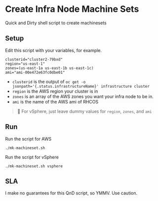 # Create Infra Node Machine Sets

Quick and Dirty shell script to create machinesets

## Setup 

Edit this script with your variables, for example.

```shell
clusterid="cluster2-79bxd"
region="us-east-1"
zones=(us-east-1a us-east-1b us-east-1c)
ami="ami-00e472e63fc0dbe01"
```

* `clusterid` is the output of `oc get -o jsonpath='{.status.infrastructureName}' infrastructure cluster`
* `region` is the AWS region your cluster is in
* `zones` is an array of the AWS zones you want your infra node to be in.
* `ami` is the name of the AWS ami of RHCOS

> :rotating_light: For vSphere, just leave dummy values for `region`, `zones`, and `ami`


## Run

Run the script for AWS

```shell
./mk-machineset.sh
```

Run the script for vSphere

```shell
./mk-machineset.sh vsphere
```

## SLA

I make no guarantees for this QnD script, so YMMV. Use caution.

